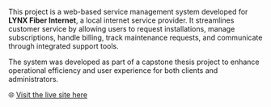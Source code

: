 
This project is a web-based service management system developed for **LYNX Fiber Internet**, a local internet service provider. It streamlines customer service by allowing users to request installations, manage subscriptions,
handle billing, track maintenance requests, and communicate through integrated support tools.

The system was developed as part of a capstone thesis project to enhance operational efficiency and user experience for both clients and administrators.

🌐 [Visit the live site here](https://lynxfiberinternet.com/)
